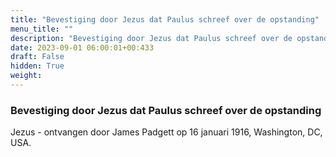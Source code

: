 ```yaml
---
title: "Bevestiging door Jezus dat Paulus schreef over de opstanding"
menu_title: ""
description: "Bevestiging door Jezus dat Paulus schreef over de opstanding"
date: 2023-09-01 06:00:01+00:433
draft: False
hidden: True
weight:
---
```

### Bevestiging door Jezus dat Paulus schreef over de opstanding

Jezus - ontvangen door James Padgett op 16 januari 1916, Washington, DC, USA.
